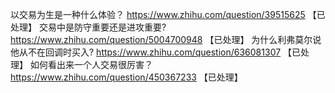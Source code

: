 以交易为生是一种什么体验？	https://www.zhihu.com/question/39515625 【已处理】
交易中是防守重要还是进攻重要?	https://www.zhihu.com/question/5004700948 【已处理】
为什么利弗莫尔说他从不在回调时买入?	https://www.zhihu.com/question/636081307 【已处理】
如何看出来一个人交易很厉害？	https://www.zhihu.com/question/450367233 【已处理】
